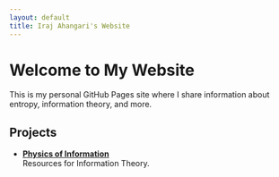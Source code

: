 ```yaml
---
layout: default
title: Iraj Ahangari's Website
---
```


# Welcome to My Website

This is my personal GitHub Pages site where I share information about entropy, information theory, and more.

## Projects

- **[Physics of Information](https://github.com/Iraj-Ahangari/Physics-of-Information)**  
  Resources for Information Theory.

